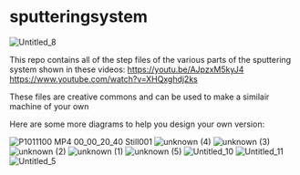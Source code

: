 # sputteringsystem

![Untitled_8](https://user-images.githubusercontent.com/14140482/139967383-ed53283c-5dd9-41af-97f4-11b540378c70.jpg)


This repo contains all of the step files of the various parts of the sputtering system shown in these videos:
https://youtu.be/AJpzxM5kyJ4
https://www.youtube.com/watch?v=XHQxghdj2ks

These files are creative commons and can be used to make a similair machine of your own

Here are some more diagrams to help you design your own version:

![P1011100 MP4 00_00_20_40 Still001](https://user-images.githubusercontent.com/14140482/140529882-5c3516e5-c775-4b99-b921-af7e064f0cdc.png)
![unknown (4)](https://user-images.githubusercontent.com/14140482/140529887-884102a3-b2f8-4871-95f7-e555c957a1bf.png)
![unknown (3)](https://user-images.githubusercontent.com/14140482/140529888-6f702409-4a01-4f25-8ef8-07b5d7d764ba.png)
![unknown (2)](https://user-images.githubusercontent.com/14140482/140529889-6bc8b956-ab15-486b-9a71-f5b512022d24.png)
![unknown (1)](https://user-images.githubusercontent.com/14140482/140529892-f542f4cf-4078-4b72-8587-6c0b3254f4d5.png)
![unknown (5)](https://user-images.githubusercontent.com/14140482/140530012-9d57c572-55fa-4f13-8913-bbdcb8e09abf.png)
![Untitled_10](https://user-images.githubusercontent.com/14140482/140530014-be1f95a5-5851-4213-aacd-dfd4b7b3eafd.jpg)
![Untitled_11](https://user-images.githubusercontent.com/14140482/140530015-c37d9806-8201-48e6-aed4-1d28a48234a5.jpg)
![Untitled_5](https://user-images.githubusercontent.com/14140482/140530016-069c077a-4905-4236-9f41-379af78826d5.jpg)
